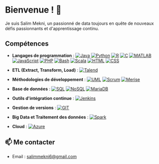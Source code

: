 # Bienvenue ! 👋

Je suis Salim Mekni, un passionné de data toujours en quête de nouveaux défis passionnants et d'apprentissage continu.

##  Compétences

- **Langages de programmation** :
  [![Java](https://img.shields.io/badge/Java-007396?style=for-the-badge&logo=java&logoColor=white)](https://docs.oracle.com/en/java/)
  [![Python](https://img.shields.io/badge/Python-3776AB?style=for-the-badge&logo=python&logoColor=white)](https://docs.python.org/3/)
  [![R](https://img.shields.io/badge/R-276DC3?style=for-the-badge&logo=r&logoColor=white)](https://www.r-project.org/)
  [![C](https://img.shields.io/badge/C-00599C?style=for-the-badge&logo=c&logoColor=white)](https://www.iso.org/iso-iec-9899.html)
  [![MATLAB](https://img.shields.io/badge/MATLAB-0076A8?style=for-the-badge&logo=mathworks&logoColor=white)](https://www.mathworks.com/)
  [![JavaScript](https://img.shields.io/badge/JavaScript-F7DF1E?style=for-the-badge&logo=javascript&logoColor=black)](https://developer.mozilla.org/en-US/docs/Web/JavaScript)
  [![PHP](https://img.shields.io/badge/PHP-777BB4?style=for-the-badge&logo=php&logoColor=white)](https://www.php.net/)
  [![Bash](https://img.shields.io/badge/Bash-4EAA25?style=for-the-badge&logo=gnu-bash&logoColor=white)](https://www.gnu.org/software/bash/)
  [![Scala](https://img.shields.io/badge/Scala-DC322F?style=for-the-badge&logo=scala&logoColor=white)](https://www.scala-lang.org/)
  [![HTML](https://img.shields.io/badge/HTML5-E34F26?style=for-the-badge&logo=html5&logoColor=white)](https://developer.mozilla.org/en-US/docs/Web/HTML)
  [![CSS](https://img.shields.io/badge/CSS3-1572B6?style=for-the-badge&logo=css3&logoColor=white)](https://developer.mozilla.org/en-US/docs/Web/CSS)

- **ETL (Extract, Transform, Load)** :
  [![Talend](https://img.shields.io/badge/Talend-1673B6?style=for-the-badge&logo=talend&logoColor=white)](https://www.talend.com/)

- **Méthodologies de développement** :
  [![UML](https://img.shields.io/badge/UML-005571?style=for-the-badge&logo=uml&logoColor=white)](https://www.uml.org/)
  [![Scrum](https://img.shields.io/badge/Scrum-6DB33F?style=for-the-badge&logo=scrum&logoColor=white)](https://www.scrum.org/)
  [![Merise](https://img.shields.io/badge/Merise-FF8C00?style=for-the-badge&logo=merise&logoColor=white)](https://fr.wikipedia.org/wiki/Merise)

- **Base de données** :
  [![SQL](https://img.shields.io/badge/SQL-4479A1?style=for-the-badge&logo=microsoft-sql-server&logoColor=white)](https://www.microsoft.com/en-us/sql-server)
  [![NoSQL](https://img.shields.io/badge/NoSQL-4DB33D?style=for-the-badge&logo=nosql-database&logoColor=white)](https://www.mongodb.com/)
  [![MariaDB](https://img.shields.io/badge/MariaDB-003545?style=for-the-badge&logo=mariadb&logoColor=white)](https://mariadb.org/)

- **Outils d'intégration continue** :
  [![Jenkins](https://img.shields.io/badge/Jenkins-D24939?style=for-the-badge&logo=jenkins&logoColor=white)](https://www.jenkins.io/)

- **Gestion de versions** :
  [![GIT](https://img.shields.io/badge/GIT-F05032?style=for-the-badge&logo=git&logoColor=white)](https://git-scm.com/)

- **Big Data et Traitement des données** :
  [![Spark](https://img.shields.io/badge/Spark-E25A1C?style=for-the-badge&logo=apache-spark&logoColor=white)](https://spark.apache.org/)

- **Cloud** :
  [![Azure](https://img.shields.io/badge/Azure-0089D6?style=for-the-badge&logo=microsoft-azure&logoColor=white)](https://azure.microsoft.com/)


## 📫 Me contacter

- Email : salimmekni6@gmail.com
